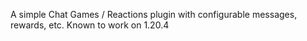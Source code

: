 A simple Chat Games / Reactions plugin with configurable messages, rewards, etc.
Known to work on 1.20.4
